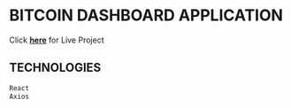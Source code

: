 # BITCOIN DASHBOARD APPLICATION

Click [**here**](https://beyzaakoroglu.github.io/React-BitcoinDashboard/) for Live Project

## TECHNOLOGIES
```sh
React
Axios
```
